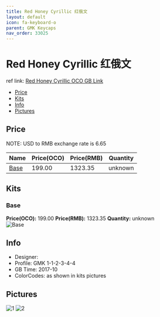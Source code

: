 ```yaml
---
title: Red Honey Cyrillic 红俄文
layout: default
icon: fa-keyboard-o
parent: GMK Keycaps
nav_order: 33025
---
```


# Red Honey Cyrillic 红俄文

ref link: [Red Honey Cyrillic OCO GB Link](https://www.originativeco.com/products/red-honey-cyrillic)

* [Price](#price)
* [Kits](#kits)
* [Info](#info)
* [Pictures](#pictures)


## Price  
NOTE: USD to RMB exchange rate is 6.65

| Name          | Price(OCO)    |  Price(RMB) | Quantity |
| ------------- | ------------ |  ---------- | -------- |
|[Base](#base)|199.00|1323.35|unknown|


## Kits
### Base
**Price(OCO):** 199.00    **Price(RMB):** 1323.35    **Quantity:** unknown  
<img src="{{ 'assets/images/gmk-keycaps/redhoneycyrillic/kits_pics/base.png' | relative_url }}" alt="Base" class="image featured">


## Info
* Designer: 
* Profile: GMK 1-1-2-3-4-4
* GB Time: 2017-10
* ColorCodes: as shown in kits pictures 


## Pictures
<img src="{{ 'assets/images/gmk-keycaps/redhoneycyrillic/rendering_pics/1.jpg' | relative_url }}" alt="1" class="image featured">
<img src="{{ 'assets/images/gmk-keycaps/redhoneycyrillic/rendering_pics/2.jpg' | relative_url }}" alt="2" class="image featured">
